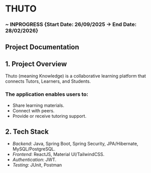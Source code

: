 # THUTO 
### ~ INPROGRESS {Start Date: 26/09/2025 -> End Date: 28/02/2026}

## Project Documentation

## 1. Project Overview
Thuto (meaning Knowledge) is a collaborative learning platform that connects Tutors, Learners, and Students. 

### The application enables users to:
- Share learning materials.
- Connect with peers.
- Provide or receive tutoring support.

## 2. Tech Stack
- *Backend*: Java, Spring Boot, Spring Security, JPA/Hibernate, MySQL/PostgreSQL.
- *Frontend*: ReactJS, Material UI/TailwindCSS.
- *Authentication*: JWT.
- *Testing*: JUnit, Postman

